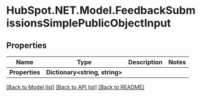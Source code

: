 # HubSpot.NET.Model.FeedbackSubmissionsSimplePublicObjectInput

## Properties

Name | Type | Description | Notes
------------ | ------------- | ------------- | -------------
**Properties** | **Dictionary&lt;string, string&gt;** |  | 

[[Back to Model list]](../README.md#documentation-for-models) [[Back to API list]](../README.md#documentation-for-api-endpoints) [[Back to README]](../README.md)

